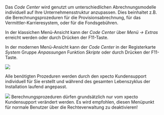 Das *Code Center* wird genutzt um unterschiedlichen Abrechnungsmodelle individuell auf Ihre Unternehmensstruktur anzupassen. Dies beinhaltet z.B. die Berechnungsprozeduren für die Provisionsabrechnung, für das Vermittler-Karrieresystem, oder für die Fondsgebühren.

In der klassichen Menü-Ansicht kann der *Code Center* über *Menü → Extras* erreicht werden oder durch Drücken der F11-Taste.

In der modernen Menü-Ansicht kann der *Code Center* in der Registerkarte *System* Gruppe *Anpassungen* Funktion *Skripte* oder durch Drücken der F11-Taste.

![](http://xpecto.github.io/docs/img/img_1462188089386.png)

Alle benötigten Prozeduren werden durch den xpecto Kundensupport individuell für Sie erstellt und während des gesamten Lebenszyklus der Installation laufend angepasst.

![](http://xpecto.github.io/docs/img/img_1442582607045.png) Berechnungsprozeduren dürfen grundsätzlich nur vom xpecto Kundensupport verändert werden. Es wird empfohlen, diesen Menüpunkt für normale Benutzer über die Rechteverwaltung zu deaktivieren!